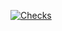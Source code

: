 [![Checks](https://github.com/batetopro/django-recipe-api/actions/workflows/checks.yml/badge.svg)](https://github.com/batetopro/django-recipe-api/actions/workflows/checks.yml)


